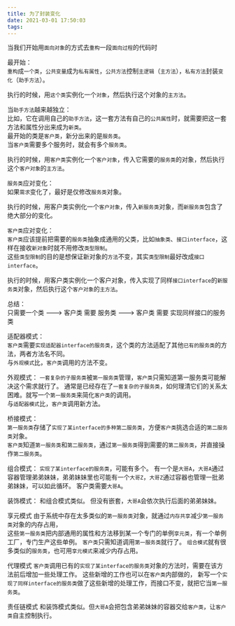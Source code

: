 ```yaml
---
title: 为了封装变化
date: 2021-03-01 17:50:03
tags:
---
```

当我们开始用`面向对象`的方式去`重构`一段`面向过程`的代码时

最开始：   
`重构`成`一个类`，`公共变量`成为`私有属性`，`公共方法`控制`主逻辑`（`主方法`），`私有方法`封装`变化`（`助手方法`）。   

执行的时候，用`这个类`实例化一个`对象`，然后执行这个对象的`主方法`。  

当`助手方法`越来越独立：   
比如，它在调用自己的`助手方法`，这一套方法有自己的`公共属性`时，就需要把这一套方法和属性分出来成为`新类`。   
最开始的类是`客户类`，新分出来的是`服务类`。  
当`客户类`需要多个服务时，就会有多个`服务类`。  

执行的时候，用`客户类`实例化一个`客户对象`，传入它需要的`服务类`的对象，然后执行这个`客户对象`的`主方法`。

`服务类`应对变化：   
如果`需求`变化了，最好是仅修改`服务类`对象。   

执行的时候，用客户类实例化一个`客户对象`，传入`新服务类`对象，而`新服务类`包含了绝大部分的变化。  

`客户类`应对变化：  
`客户类`应该提前把需要的`服务类`抽象成通用的父类，比如`抽象类`、`接口interface`，这样在接收`新对象`时就不用修改`类型限制`。  
这些`类型限制`的目的是想保证新对象的`方法`不变，其实`类型限制`最好改成`接口interface`。  

执行的时候，用客户类实例化一个客户对象，传入实现了同样`接口interface`的`新服务类`对象，然后执行这个`客户对象`的`主方法`。  


总结：  
只需要一个类 ---> 客户类 需要 服务类 ---> 客户类 需要 实现同样接口的服务类



适配器模式：   
`客户类`需要`实现适配器interface的服务类`，这个类的方法适配了其他`已有的服务类`的方法，两者方法名不同。   
与`外观模式`比，`客户类`调用的方法不变。

外观模式：
`一套复杂的子服务类`被`第一服务类`管理，`客户类`只需知道第一服务类可能解决这个需求就行了。
通常是已经存在了`一套复杂的子服务类`，如何理清它们的关系太困难。就写一个`第一服务类`来简化`客户类`的调用。   
与`适配器模式`比，`客户类`调用新方法。

桥接模式：  
`第一服务类`存储了`实现了某interface的多种第二服务类`，方便`客户类`挑选合适的`第二服务类`对象。   
`客户类`知道`第一服务类`和`第二服务类`，通过`第一服务类`得到需要的`第二服务类`，并直接操作`第二服务类`。  

组合模式：
`实现了某interface的服务类`，可能有多个。
有一个是`大哥A`，`大哥A`通过容器管理弟弟妹妹，弟弟妹妹里也可能有一个`大哥Z`，`大哥Z`通过容器也管理一批弟弟妹妹，可以如此循环。
客户类需要`大哥A`。   

装饰模式：
和组合模式类似。 但没有嵌套，`大哥A`会依次执行后面的弟弟妹妹。

享元模式
由于系统中存在太多类似的`第一服务类`对象，就通过`内存共享`减少`第一服务类`对象的内存占用，   
这些`第一服务类`把内部通用的属性和方法移到某一个专门的单例`享元类`，有一个单例工厂，专门生产这些单例。
`客户类`只需知道调用`第一服务类`就行了。
`组合模式`就有很多类似的`服务类`，也可用`享元模式`来减少内存占用。

代理模式
`客户类`调用已有的`实现了某interface的服务类`对象的方法时，需要在该方法前后增加一些处理工作。
这些新增的工作也可以在`客户类`内部做的，
新写一个`实现了同样interface的服务类`做了这些新增的处理工作，而接口不变，就把它当`第一服务类`。




责任链模式
和装饰模式类似。但`大哥A`会把包含弟弟妹妹的容器交给`客户类`，让`客户类`自主控制执行。


